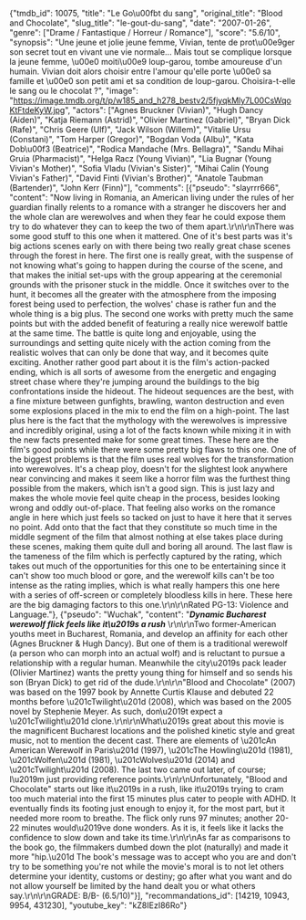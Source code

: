 {"tmdb_id": 10075, "title": "Le Go\u00fbt du sang", "original_title": "Blood and Chocolate", "slug_title": "le-gout-du-sang", "date": "2007-01-26", "genre": ["Drame / Fantastique / Horreur / Romance"], "score": "5.6/10", "synopsis": "Une jeune et jolie jeune femme, Vivian, tente de prot\u00e9ger son secret tout en vivant une vie normale... Mais tout se complique lorsque la jeune femme, \u00e0 moiti\u00e9 loup-garou, tombe amoureuse d'un humain. Vivian doit alors choisir entre l'amour qu'elle porte \u00e0 sa famille et \u00e0 son petit ami et sa condition de loup-garou. Choisira-t-elle le sang ou le chocolat ?", "image": "https://image.tmdb.org/t/p/w185_and_h278_bestv2/5fjyqkMly7L00CsWqoKtFtdeKyW.jpg", "actors": ["Agnes Bruckner (Vivian)", "Hugh Dancy (Aiden)", "Katja Riemann (Astrid)", "Olivier Martinez (Gabriel)", "Bryan Dick (Rafe)", "Chris Geere (Ulf)", "Jack Wilson (Willem)", "Vitalie Ursu (Constani)", "Tom Harper (Gregor)", "Bogdan Voda (Albu)", "Kata Dob\u00f3 (Beatrice)", "Rodica Mandache (Mrs. Bellagra)", "Sandu Mihai Gruia (Pharmacist)", "Helga Racz (Young Vivian)", "Lia Bugnar (Young Vivian's Mother)", "Sofia Vladu (Vivian's Sister)", "Mihai Calin (Young Vivian's Father)", "David Finti (Vivian's Brother)", "Anatole Taubman (Bartender)", "John Kerr (Finn)"], "comments": [{"pseudo": "slayrrr666", "content": "Now living in Romania, an American living under the rules of her guardian finally relents to a romance with a stranger he discovers her and the whole clan are werewolves and when they fear he could expose them try to do whatever they can to keep the two of them apart.\r\n\r\nThere was some good stuff to this one when it mattered. One of it's best parts was it's big actions scenes early on with there being two really great chase scenes through the forest in here. The first one is really great, with the suspense of not knowing what's going to happen during the course of the scene, and that makes the initial set-ups with the group appearing at the ceremonial grounds with the prisoner stuck in the middle. Once it switches over to the hunt, it becomes all the greater with the atmosphere from the imposing forest being used to perfection, the wolves' chase is rather fun and the whole thing is a big plus. The second one works with pretty much the same points but with the added benefit of featuring a really nice werewolf battle at the same time. The battle is quite long and enjoyable, using the surroundings and setting quite nicely with the action coming from the realistic wolves that can only be done that way, and it becomes quite exciting. Another rather good part about it is the film's action-packed ending, which is all sorts of awesome from the energetic and engaging street chase where they're jumping around the buildings to the big confrontations inside the hideout. The hideout sequences are the best, with a fine mixture between gunfights, brawling, wanton destruction and even some explosions placed in the mix to end the film on a high-point. The last plus here is the fact that the mythology with the werewolves is impressive and incredibly original, using a lot of the facts known while mixing it in with the new facts presented make for some great times. These here are the film's good points while there were some pretty big flaws to this one. One of the biggest problems is that the film uses real wolves for the transformation into werewolves. It's a cheap ploy, doesn't for the slightest look anywhere near convincing and makes it seem like a horror film was the furthest thing possible from the makers, which isn't a good sign. This is just lazy and makes the whole movie feel quite cheap in the process, besides looking wrong and oddly out-of-place. That feeling also works on the romance angle in here which just feels so tacked on just to have it here that it serves no point. Add onto that the fact that they constitute so much time in the middle segment of the film that almost nothing at else takes place during these scenes, making them quite dull and boring all around. The last flaw is the tameness of the film which is perfectly captured by the rating, which takes out much of the opportunities for this one to be entertaining since it can't show too much blood or gore, and the werewolf kills can't be too intense as the rating implies, which is what really hampers this one here with a series of off-screen or completely bloodless kills in here. These here are the big damaging factors to this one.\r\n\r\nRated PG-13: Violence and Language."}, {"pseudo": "Wuchak", "content": "***Dynamic Bucharest werewolf flick feels like it\u2019s a rush*** \r\n\r\nTwo former-American youths meet in Bucharest, Romania, and develop an affinity for each other (Agnes Bruckner & Hugh Dancy). But one of them is a traditional werewolf (a person who can morph into an actual wolf) and is reluctant to pursue a relationship with a regular human. Meanwhile the city\u2019s pack leader (Olivier Martinez) wants the pretty young thing for himself and so sends his son (Bryan Dick) to get rid of the dude.\r\n\r\n\"Blood and Chocolate\" (2007) was based on the 1997 book by Annette Curtis Klause and debuted 22 months before \u201cTwilight\u201d (2008), which was based on the 2005 novel by Stephenie Meyer. As such, don\u2019t expect a \u201cTwilight\u201d clone.\r\n\r\nWhat\u2019s great about this movie is the magnificent Bucharest locations and the polished kinetic style and great music, not to mention the decent cast. There are elements of \u201cAn American Werewolf in Paris\u201d (1997), \u201cThe Howling\u201d (1981), \u201cWolfen\u201d (1981), \u201cWolves\u201d (2014) and \u201cTwilight\u201d (2008). The last two came out later, of course; I\u2019m just providing reference points.\r\n\r\nUnfortunately, \"Blood and Chocolate\" starts out like it\u2019s in a rush, like it\u2019s trying to cram too much material into the first 15 minutes plus cater to people with ADHD. It eventually finds its footing just enough to enjoy it, for the most part, but it needed more room to breathe. The flick only runs 97 minutes; another 20-22 minutes would\u2019ve done wonders. As it is, it feels like it lacks the confidence to slow down and take its time.\r\n\r\nAs far as comparisons to the book go, the filmmakers dumbed down the plot (naturally) and made it more \"hip.\u201d The book's message was to accept who you are and don't try to be something you're not while the movie's moral is to not let others determine your identity, customs or destiny; go after what you want and do not allow yourself be limited by the hand dealt you or what others say.\r\n\r\nGRADE: B/B- (6.5/10)"}], "recommandations_id": [14219, 10943, 9954, 431230], "youtube_key": "kZ8IEzI86Ro"}